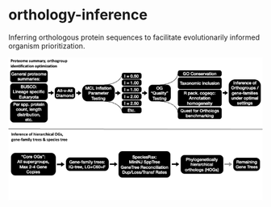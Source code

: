 # orthology-inference
Inferring orthologous protein sequences to facilitate evolutionarily informed organism prioritization.

![Draft visualization of proposed workflow.](https://github.com/Arcadia-Science/orthology-inference/blob/main/orthology-phylogeny-inference-framework.png)
